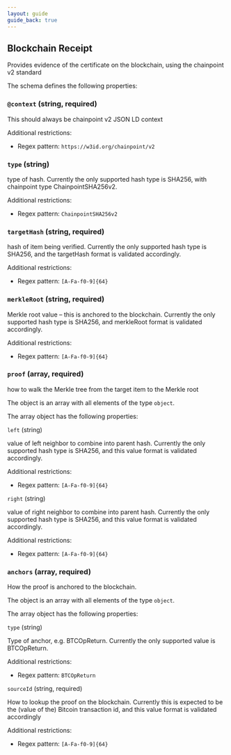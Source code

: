 ```yaml
---
layout: guide
guide_back: true
---
```


## Blockchain Receipt


Provides evidence of the certificate on the blockchain, using the chainpoint v2 standard

The schema defines the following properties:

### `@context` (string, required)

This should always be chainpoint v2 JSON LD context

Additional restrictions:

*   Regex pattern: `https://w3id.org/chainpoint/v2`

### `type` (string)

type of hash. Currently the only supported hash type is SHA256, with chainpoint type ChainpointSHA256v2.

Additional restrictions:

*   Regex pattern: `ChainpointSHA256v2`

### `targetHash` (string, required)

hash of item being verified. Currently the only supported hash type is SHA256, and the targetHash format is validated accordingly.

Additional restrictions:

*   Regex pattern: `[A-Fa-f0-9]{64}`

### `merkleRoot` (string, required)

Merkle root value – this is anchored to the blockchain. Currently the only supported hash type is SHA256, and merkleRoot format is validated accordingly.

Additional restrictions:

*   Regex pattern: `[A-Fa-f0-9]{64}`

### `proof` (array, required)

how to walk the Merkle tree from the target item to the Merkle root

The object is an array with all elements of the type `object`.

The array object has the following properties:

`left` (string)

value of left neighbor to combine into parent hash. Currently the only supported hash type is SHA256, and this value format is validated accordingly.

Additional restrictions:

*   Regex pattern: `[A-Fa-f0-9]{64}`

`right` (string)

value of right neighbor to combine into parent hash. Currently the only supported hash type is SHA256, and this value format is validated accordingly.

Additional restrictions:

*   Regex pattern: `[A-Fa-f0-9]{64}`

### `anchors` (array, required)

How the proof is anchored to the blockchain.

The object is an array with all elements of the type `object`.

The array object has the following properties:

`type` (string)

Type of anchor, e.g. BTCOpReturn. Currently the only supported value is BTCOpReturn.

Additional restrictions:

*   Regex pattern: `BTCOpReturn`

`sourceId` (string, required)

How to lookup the proof on the blockchain. Currently this is expected to be the (value of the) Bitcoin transaction id, and this value format is validated accordingly

Additional restrictions:

*   Regex pattern: `[A-Fa-f0-9]{64}`

